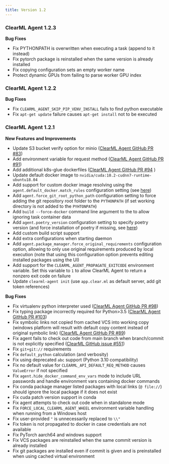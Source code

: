 ```yaml
---
title: Version 1.2
---
```


### ClearML Agent 1.2.3

**Bug Fixes**

- Fix PYTHONPATH is overwritten when executing a task (append to it instead)
- Fix pytorch package is reinstalled when the same version is already installed
- Fix copying configuration sets an empty worker name
- Protect dynamic GPUs from failing to parse worker GPU index

### ClearML Agent 1.2.2

**Bug Fixes**

- Fix `CLEARML_AGENT_SKIP_PIP_VENV_INSTALL` fails to find python executable
- Fix `apt-get update` failure causes `apt-get install` not to be executed

### ClearML Agent 1.2.1

**New Features and Improvements**

- Update S3 bucket verify option for minio ([ClearML Agent GitHub PR #83](https://github.com/allegroai/clearml-agent/pull/83))
- Add environment variable for request method ([ClearML Agent GitHub PR #91](https://github.com/allegroai/clearml-agent/pull/91))
- Add additional k8s-glue dockerfiles ([ClearML Agent GitHub PR #94](https://github.com/allegroai/clearml-agent/pull/94) )
- Update default docker image to `nvidia/cuda:10.2-cudnn7-runtime-ubuntu18.04`
- Add support for custom docker image resolving using the `agent.default_docker.match_rules` configuration setting (see [here](https://github.com/allegroai/clearml-agent/blob/8712c5e636d9a02e939a9759348d29521a3939a9/docs/clearml.conf#L169))
- Add `agent.force_git_root_python_path` configuration setting to force adding the git repository root folder to the `PYTHONPATH` (if set working directory is not added to the `PYHTONPATH`)
- Add `build --force-docker` command line argument to the to allow ignoring task container data
- Add `agent.poetry_version` configuration setting to specify poetry version (and force installation of poetry if missing, see [here](https://github.com/allegroai/clearml-agent/blob/8712c5e636d9a02e939a9759348d29521a3939a9/docs/clearml.conf#L65))
- Add custom build script support
- Add extra configurations when starting daemon
- Add `agent.package_manager.force_original_requirements` configuration option, allowing to only use original requirements produced by local execution (note that using this configuration option prevents editing installed packages using the UI)
- Add support for the `CLEARML_AGENT_PROPAGATE_EXITCODE` environment variable. Set this variable to `1` to allow ClearML Agent to return a nonzero exit code on failure
- Update `clearml-agent init` (use `app.clear.ml` as default server, add git token references)

**Bug Fixes**

- Fix virtualenv python interpreter used ([ClearML Agent GitHub PR #98](https://github.com/allegroai/clearml-agent/pull/98))
- Fix typing package incorrectly required for Python>3.5 ([ClearML Agent GitHub PR #103](https://github.com/allegroai/clearml-agent/pull/103))
- Fix symbolic links not copied from cached VCS into working copy (windows platform will result with default copy content instead of original symbolic link) ([ClearML Agent GitHub PR #89](https://github.com/allegroai/clearml-agent/pull/89))
- Fix agent fails to check out code from main branch when branch/commit is not explicitly specified ([ClearML GitHub issue #551](https://github.com/allegroai/clearml/issues/551))
- Fix `git+git://` requirements
- Fix `default_python` calculation (and verbosity)
- Fix using deprecated `abc` support (Python 3.10 compatibility)
- Fix no default value for `CLEARML_API_DEFAULT_REQ_METHOD` causes `ValueError` if not specified
- Fix `agent.hide_docker_command_env_vars` mode to include URL passwords and handle environment vars containing docker commands
- Fix conda package manager listed packages with local links (`@ file://`) should ignore the local package if it does not exist
- Fix cuda patch version support in conda
- Fix agent attempts to check out code when in standalone mode
- Fix `FORCE_LOCAL_CLEARML_AGENT_WHEEL` environment variable handling when running from a Windows host
- Fix user-provided `"` is unnecessarily replaced to `\\"`
- Fix token is not propagated to docker in case credentials are not available
- Fix PyTorch aarch64 and windows support
- Fix VCS packages are reinstalled when the same commit version is already installed
- Fix git packages are installed even if commit is given and is preinstalled when using cached virtual environment

